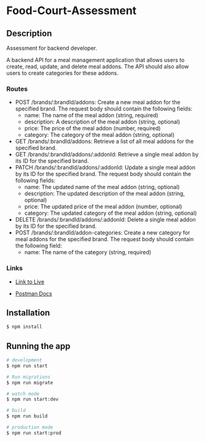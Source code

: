 # Food-Court-Assessment

## Description

Assessment for backend developer.

A backend API for a meal management application that allows users to create, read, update, and delete
meal addons. The API should also allow users to create categories for these addons.

### Routes
- POST /brands/:brandId/addons: Create a new meal addon for the specified brand. The request body should
contain the following fields:
    - name: The name of the meal addon (string, required)
    - description: A description of the meal addon (string, optional)
    - price: The price of the meal addon (number, required)
    - category: The category of the meal addon (string, optional)
- GET /brands/:brandId/addons: Retrieve a list of all meal addons for the specified brand.
- GET /brands/:brandId/addons/:addonId: Retrieve a single meal addon by its ID for the specified brand.
- PATCH /brands/:brandId/addons/:addonId: Update a single meal addon by its ID for the specified brand.
    The request body should contain the following fields:
    - name: The updated name of the meal addon (string, optional)
    - description: The updated description of the meal addon (string, optional)
    - price: The updated price of the meal addon (number, optional)
    - category: The updated category of the meal addon (string, optional)
- DELETE /brands/:brandId/addons/:addonId: Delete a single meal addon by its ID for the specified brand.
- POST /brands/:brandId/addon-categories: Create a new category for meal addons for the specified
brand. The request body should contain the following field:
    - name: The name of the category (string, required)

### Links

- <a href="https://food-court.onrender.com">Link to Live</a>

- <a href="https://elements.getpostman.com/redirect?entityId=23283058-67dee409-f621-4100-b710-ea7aaa3bc1dd&entityType=collection"> Postman Docs</a>

## Installation

```bash
$ npm install
```

## Running the app

```bash
# development
$ npm run start

# Run migrations
$ npm run migrate

# watch mode
$ npm run start:dev

# build
$ npm run build

# production mode
$ npm run start:prod
```
